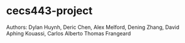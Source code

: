 # cecs443-project

Authors: Dylan Huynh, Deric Chen, Alex Melford, Dening Zhang, David Aphing Kouassi, Carlos Alberto Thomas Frangeard
